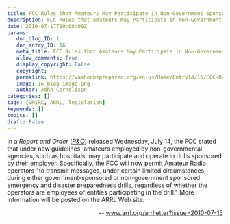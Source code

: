 ```yaml
---
title: FCC Rules that Amateurs May Participate in Non-Government-Sponsored Drills by Employers
description: FCC Rules that Amateurs May Participate in Non-Government-Sponsored Drills by Employers
date: 2010-07-17T19:08:00Z
params:
   dnn_blog_ID: 1
   dnn_entry_ID: 16
   meta_title: FCC Rules that Amateurs May Participate in Non-Government-Sponsored Drills by Employers
   allow_comments: True
   display_copyright: False
   copyright: 
   permalink: https://vashonbeprepared.org/en-us/Home/EntryId/16/FCC-Rules-that-Amateurs-May-Participate-in-Non-Government-Sponsored-Drills-by-Employers
   image: 16_blog-image.png
   author: John Cornelison
categories: []
tags: [VMIRC, ARRL, legislation]
keywords: []
topics: []
draft: False
---
```


<p>In a <i>Report and Order</i> (<i><a href="http://hraunfoss.fcc.gov/edocs_public/attachmatch/FCC-10-124A1.pdf">R&amp;O</a></i>) released Wednesday, July 14, the FCC stated that under new guidelines, amateurs employed by non-governmental agencies, such as hospitals, may participate and operate in drills sponsored by their employer. Specifically, the FCC will now permit Amateur Radio operators "to transmit messages, under certain limited circumstances, during either government-sponsored or non-government sponsored emergency and disaster preparedness drills, regardless of whether the operators are employees of entities participating in the drill." More information will be posted on the ARRL Web site.</p>
<p align="right">-- <a title="http://www.arrl.org/arrlletter?issue=2010-07-15" href="http://www.arrl.org/arrlletter?issue=2010-07-15">www.arrl.org/arrlletter?issue=2010-07-15</a><a name="toc02"></a></p>
